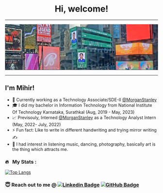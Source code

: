 <h1 align="center"> Hi, welcome! </h1>

---

![Banner](https://github.com/Mihir3101/Mihir3101/blob/main/banner.png "a title")

---

<h2> I'm Mihir!</h2>



- 🏢 Currently working as a Technology Associate/SDE-II [@MorganStanley](https://www.morganstanley.com/) 
- 🎓 I did my bachelor in Information Technology from  National Institute Of Technology Karnataka, Surathkal (Aug, 2019 - May, 2023)
- 📈 Previsouly, Interned [@MorganStanley](https://www.morganstanley.com/) as a Technology Analyst Intern (May, 2022- July, 2022)
- ⚡ Fun fact: Like to write in different handwriting and trying mirror writing ✍
- 📸 I had interest in listening music, dancing, photography, basically art is the thing which attracts me.

<!-- - 🌱 I’m currently learning  GANS, & Blockchain -->


### 🔥 &nbsp; My Stats :

[![Top Langs](https://github-readme-stats.vercel.app/api/top-langs/?username=Mihir3101&layout=compact&theme=vision-friendly-dark)](https://github.com/anuraghazra/github-readme-stats)

### 😇 Reach out to me @ [![Linkedin Badge](https://img.shields.io/badge/-mihirpm-blue?style=flat&logo=Linkedin&logoColor=white)](https://www.linkedin.com/in/mihirpm) [![GitHub Badge](https://img.shields.io/badge/Mihir3101-black?style=flat&logo=github&logoColor=white)](https://github.com/Mihir3101)
<!--
**Mihir3101/Mihir3101** is a ✨ _special_ ✨ repository because its `README.md` (this file) appears on your GitHub profile.

Here are some ideas to get you started:

- 🔭 I’m currently working on ...
- 🌱 I’m currently learning ...
- 👯 I’m looking to collaborate on ...
- 🤔 I’m looking for help with ...
- 💬 Ask me about ...
- 📫 How to reach me: ...
- 😄 Pronouns: ...
- ⚡ Fun fact: ...
-->
